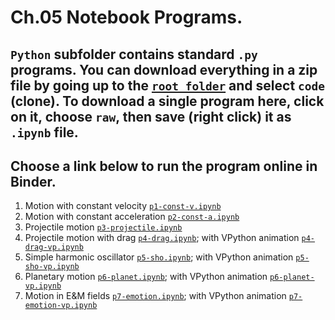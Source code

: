# Ch.05 Notebook Programs. 
## `Python` subfolder contains standard `.py` programs. You can download everything in a zip file by going up to the [`root folder`](https://github.com/com-py/intro) and select `code` (clone). To download a single program here, click on it, choose `raw`, then save (right click) it as  `.ipynb` file.
## Choose a link below to run the program online in Binder.  

1. Motion with constant velocity [`p1-const-v.ipynb`](https://mybinder.org/v2/gh/com-py/intro/main?urlpath=tree/ch05/p1-const-v.ipynb)
1. Motion with constant acceleration [`p2-const-a.ipynb`](https://mybinder.org/v2/gh/com-py/intro/main?urlpath=tree/ch05/p2-const-a.ipynb)
1. Projectile motion [`p3-projectile.ipynb`](https://mybinder.org/v2/gh/com-py/intro/main?urlpath=tree/ch05/p3-projectile.ipynb)
1. Projectile motion with drag [`p4-drag.ipynb`](https://mybinder.org/v2/gh/com-py/intro/main?urlpath=tree/ch05/p4-drag.ipynb); with VPython animation [`p4-drag-vp.ipynb`](https://mybinder.org/v2/gh/com-py/intro/main?urlpath=tree/ch05/p4-drag-vp.ipynb)
1. Simple harmonic oscillator [`p5-sho.ipynb`](https://mybinder.org/v2/gh/com-py/intro/main?urlpath=tree/ch05/p5-sho.ipynb); with VPython animation [`p5-sho-vp.ipynb`](https://mybinder.org/v2/gh/com-py/intro/main?urlpath=tree/ch05/p5-sho-vp.ipynb)
1. Planetary motion [`p6-planet.ipynb`](https://mybinder.org/v2/gh/com-py/intro/main?urlpath=tree/ch05/p6-planet.ipynb); with VPython animation [`p6-planet-vp.ipynb`](https://mybinder.org/v2/gh/com-py/intro/main?urlpath=tree/ch05/p6-planet-vp.ipynb)
1. Motion in E&M fields [`p7-emotion.ipynb`](https://mybinder.org/v2/gh/com-py/intro/main?urlpath=tree/ch05/p7-emotion.ipynb); with VPython animation [`p7-emotion-vp.ipynb`](https://mybinder.org/v2/gh/com-py/intro/main?urlpath=tree/ch05/p7-emotion-vp.ipynb)
